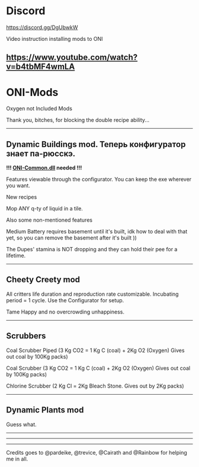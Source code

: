 # Discord
https://discord.gg/DgUbwkW

Video instruction installing mods to ONI

https://www.youtube.com/watch?v=b4tbMF4wmLA
--------------

# ONI-Mods
Oxygen not Included Mods

Thank you, bitches, for blocking the double recipe ability...

-------------
Dynamic Buildings mod. Теперь конфигуратор знает па-рюсскэ.
----

**!!! [ONI-Common.dll](https://github.com/javisar/ONI-Modloader-Mods/tree/master/Mods) needed !!!** 

Features viewable through the configurator. You can keep the exe wherever you want.

 New recipes

Mop ANY q-ty of liquid in a tile.

Also some non-mentioned features

Medium Battery requires basement until it's built, idk how to deal with that yet, so you can remove the basement after it's built ))

The Dupes' stamina is NOT dropping and they can hold their pee for a lifetime.

-------------
Cheety Creety mod
----
All critters life duration and reproduction rate customizable. Incubating period = 1 cycle. Use the Configurator for setup.

Tame Happy and no overcrowding unhappiness.

-------------
Scrubbers
----

Coal Scrubber Piped (3 Kg CO2 = 1 Kg C (coal) + 2Kg O2 (Oxygen) Gives out coal by 100Kg packs)

Coal Scrubber (3 Kg CO2 = 1 Kg C (coal) + 2Kg O2 (Oxygen) Gives out coal by 100Kg packs)

Chlorine Scrubber (2 Kg Cl = 2Kg Bleach Stone. Gives out by 2Kg packs)

-------------
Dynamic Plants mod
----
Guess what.

------------------
------------------
------------------

Credits goes to @pardeike, @trevice, @Cairath and @Rainbow for helping me in all.
